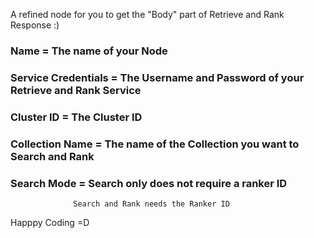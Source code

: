 A refined node for you to get the "Body" part of Retrieve and Rank Response :)

### Name = The name of your Node
### Service Credentials = The Username and Password of your Retrieve and Rank Service
### Cluster ID = The Cluster ID
### Collection Name = The name of the Collection you want to Search and Rank
### Search Mode = Search only does not require a ranker ID
				  Search and Rank needs the Ranker ID
				  
Happpy Coding =D